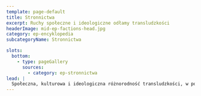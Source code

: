 ```yaml
---
template: page-default
title: Stronnictwa
excerpt: Ruchy społeczne i ideologiczne odłamy transludzkości 
headerImage: mid-ep-factions-head.jpg
category: ep-encyklopedia
subcategoryName: Stronnictwa

slots:
  bottom:
    - type: pageGallery
      sources:
        - category: ep-stronnictwa
lead: |
  Społeczna, kulturowa i ideologiczna różnorodność transludzkości, w połączeniu z jej rozproszoną i odizolowaną obecnością w [habitatach]{pl/ep-habitat} w całym Układzie Słonecznym, prowadzi do powstawania szerokiego spektrum memów politycznych i frakcji promujących różnorodne modele organizacyjne. Wiele z tych frakcji łączy się w większe byty polityczne, aby realizować wspólne cele i działać w ramach wzajemnie korzystnej współpracy.
---
```

